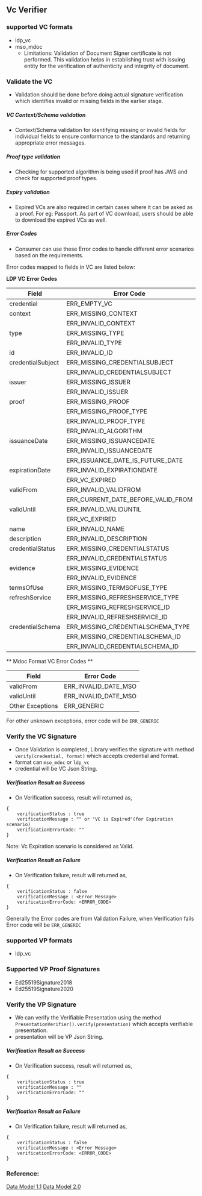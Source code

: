 ## **Vc Verifier**

### supported VC formats

- ldp_vc
- mso_mdoc 
  - Limitations: Validation of Document Signer certificate is not performed. This validation helps in establishing trust with issuing entity for the verification of authenticity and integrity of document.

### Validate the VC
- Validation should be done before doing actual signature verification which identifies invalid or missing fields in the earlier stage.
##### VC Context/Schema validation
- Context/Schema validation for identifying missing or invalid fields for individual fields to ensure conformance to the standards and returning appropriate error messages.
##### Proof type validation
- Checking for supported algorithm is being used if proof has JWS and check for supported proof types.
##### Expiry validation
- Expired VCs are also required in certain cases where it can be asked as a proof. For eg: Passport. As part of VC download, users should be able to download the expired VCs as well.

##### Error Codes
- Consumer can use these Error codes to handle different error scenarios based on the requirements.

Error codes mapped to fields in VC are listed below:

**LDP VC Error Codes**

| Field                     | Error Code                                  |
|---------------------------|---------------------------------------------|
| credential                | ERR_EMPTY_VC                                |
| context                   | ERR_MISSING_CONTEXT                         |
|                           | ERR_INVALID_CONTEXT                         |
| type                      | ERR_MISSING_TYPE                            |
|                           | ERR_INVALID_TYPE                            |
| id                        | ERR_INVALID_ID                              |
| credentialSubject         | ERR_MISSING_CREDENTIALSUBJECT              |
|                           | ERR_INVALID_CREDENTIALSUBJECT              |
| issuer                    | ERR_MISSING_ISSUER                         |
|                           | ERR_INVALID_ISSUER                         |
| proof                     | ERR_MISSING_PROOF                           |
|                           | ERR_MISSING_PROOF_TYPE                      |
|                           | ERR_INVALID_PROOF_TYPE                      |
|                           | ERR_INVALID_ALGORITHM                       |
| issuanceDate              | ERR_MISSING_ISSUANCEDATE                   |
|                           | ERR_INVALID_ISSUANCEDATE                   |
|                           | ERR_ISSUANCE_DATE_IS_FUTURE_DATE           |
| expirationDate            | ERR_INVALID_EXPIRATIONDATE                  |
|                           | ERR_VC_EXPIRED                             |
| validFrom                 | ERR_INVALID_VALIDFROM                       |
|                           | ERR_CURRENT_DATE_BEFORE_VALID_FROM    |
| validUntil                | ERR_INVALID_VALIDUNTIL                      |
|                           | ERR_VC_EXPIRED                             |
| name                      | ERR_INVALID_NAME                            |
| description               | ERR_INVALID_DESCRIPTION                     |
| credentialStatus          | ERR_MISSING_CREDENTIALSTATUS                |
|                           | ERR_INVALID_CREDENTIALSTATUS                |
| evidence                  | ERR_MISSING_EVIDENCE                       |
|                           | ERR_INVALID_EVIDENCE                       |
| termsOfUse                | ERR_MISSING_TERMSOFUSE_TYPE                |
| refreshService            | ERR_MISSING_REFRESHSERVICE_TYPE            |
|                           | ERR_MISSING_REFRESHSERVICE_ID              |
|                           | ERR_INVALID_REFRESHSERVICE_ID              |
| credentialSchema          | ERR_MISSING_CREDENTIALSCHEMA_TYPE          |
|                           | ERR_MISSING_CREDENTIALSCHEMA_ID            |
|                           | ERR_INVALID_CREDENTIALSCHEMA_ID            |


** Mdoc Format VC Error Codes **

| Field            | Error Code           |
|------------------|----------------------|
| validFrom        | ERR_INVALID_DATE_MSO |
| validUntil       | ERR_INVALID_DATE_MSO  |
| Other Exceptions | ERR_GENERIC     |

For other unknown  exceptions, error code will be `ERR_GENERIC`

### Verify the VC Signature
-  Once Validation is completed, Library verifies the signature with method `verify(credential, format)` which accepts credential and format.
- format can `mso_mdoc` or `ldp_vc`
- credential will be VC Json String.

##### Verification Result on Success
- On Verification success, result will returned as,
```
{
    verificationStatus : true
    verificationMessage : "" or "VC is Expired"(for Expiration scenario)
    verificationErrorCode: ""
}
```

Note: Vc Expiration scenario is considered as Valid.

##### Verification Result on Failure
- On Verification failure, result will returned as,
```
{
    verificationStatus : false
    verificationMessage : <Error Message>
    verificationErrorCode: <ERROR_CODE>
}
```
Generally the Error codes are from Validation Failure, when Verification fails Error code will be `ERR_GENERIC`

### supported VP formats

- ldp_vc

### Supported VP Proof Signatures

- Ed25519Signature2018
- Ed25519Signature2020

### Verify the VP Signature
-  We can verify the Verifiable Presentation using the method `PresentationVerifier().verify(presentation)` which accepts verifiable presentation.
- presentation will be VP Json String.

##### Verification Result on Success
- On Verification success, result will returned as,
```
{
    verificationStatus : true
    verificationMessage : "" 
    verificationErrorCode: ""
}
```

##### Verification Result on Failure
- On Verification failure, result will returned as,
```
{
    verificationStatus : false
    verificationMessage : <Error Message>
    verificationErrorCode: <ERROR_CODE>
}
```

### Reference:
[Data Model 1.1](https://www.w3.org/TR/vc-data-model-1.1/)
[Data Model 2.0](https://www.w3.org/TR/vc-data-model-2.0/)